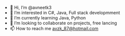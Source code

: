 - 👋 Hi, I’m @avneetk3
- 👀 I’m interested in C#, Java, Full stack developmment
- 🌱 I’m currently learning Java, Python
- 💞️ I’m looking to collaborate on projects, free lancing
- 📫 How to reach me avzk_87@hotmail.com

<!---
avneetk3/avneetk3 is a ✨ special ✨ repository because its `README.md` (this file) appears on your GitHub profile.
You can click the Preview link to take a look at your changes.
--->
